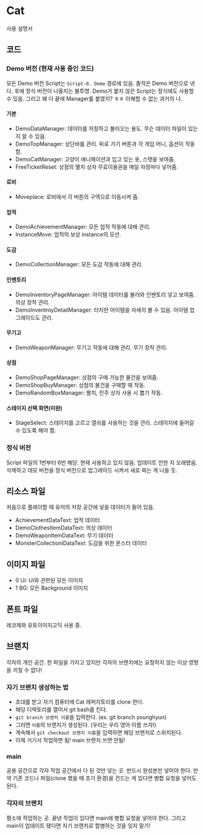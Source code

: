 # Cat

사용 설명서

## 코드

### Demo 버전 (현재 사용 중인 코드)
모든 Demo 버전 Script는 `Script-0. Demo` 경로에 있음. 
졸작은 Demo 버전으로 낸다. 후에 정식 버전이 나올지는 불투명.
Demo가 붙지 않은 Script는 정식에도 사용할 수 있음.
그리고 왜 다 끝에 Manager를 붙였지? ㅎㅎ 이해할 수 없는 과거의 나.

#### 기본
- DemoDataManager: 데이터를 저장하고 불러오는 용도. 무슨 데이터 파일이 있는지 알 수 있음.
- DemoTopManager: 상단바를 관리. 뒤로 가기 버튼과 각 게임 머니, 옵션이 작동함.
- DemoCatManager: 고양이 애니메이션과 입고 있는 옷, 스탯을 보여줌.
- FreeTicketReset: 상점의 멸치 상자 무료이용권을 매일 자정마다 넣어줌.

#### 로비
- Moveplace: 로비에서 각 버튼의 구역으로 이동시켜 줌.

#### 업적
- DemoAchievementManager: 모든 업적 작동에 대해 관리.
- InstanceMove: 업적의 보상 instance의 모션.

#### 도감
- DemoCollectionManager: 모든 도감 작동에 대해 관리.

#### 인벤토리
- DemoInventoryPageManager: 아이템 데이터를 불러와 인벤토리 넣고 보여줌. 의상 장착 관리.
- DemoInventroyDetailManager: 터치한 아이템을 자세히 볼 수 있음. 아이템 업그레이드도 관리.

#### 무기고
- DemoWeaponManager: 무기고 작동에 대해 관리. 무기 장착 관리.

#### 상점
- DemoShopPageManager: 상점의 구매 가능한 물건을 보여줌.
- DemoShopBuyManager: 상점의 물건을 구매할 때 작동.
- DemoRandomBoxManager: 멸치, 진주 상자 사용 시 뽑기 작동.

#### 스테이지 선택 화면(미완)
- StageSelect: 스테이지를 고르고 열쇠를 사용하는 것을 관리. 스테이지에 들어갈 수 있도록 해야 함.

### 정식 버전
Script 파일의 1번부터 6번 해당. 현재 사용하고 있지 않음.
업데이트 안한 지 오래됐음. 삭제하고 데모 버전을 정식 버전으로 업그레이드 시켜서 새로 짜는 게 나을 듯.

## 리소스 파일
처음으로 플레이할 때 유저의 저장 공간에 넣을 데이터가 들어 있음.

- AchievementDataText: 업적 데이터
- DemoClothesItemDataText: 의상 데이터
- DemoWeaponItemDataText: 무기 데이터
- MonsterCollectioniDataText: 도감을 위한 몬스터 데이터

## 이미지 파일

- 0 Ui: Ui와 관련된 모든 이미지
- 1 BG: 모든 Background 이미지

## 폰트 파일
레코체와 유토이미지고딕 사용 중.

## 브랜치
각자의 개인 공간. 한 파일을 가지고 있지만 각자의 브랜치에는 요청하지 않는 이상 영향을 끼칠 수 없다!

### 자기 브랜치 생성하는 법
- 초대를 받고 자기 컴퓨터에 Cat 레퍼지토리를 clone 한다.
- 해당 디렉토리를 열어서 git bash를 킨다.
- `git branch 브랜치 이름`을 입력한다. (ex. git branch younghyun)
- 그러면 `이름`의 브랜치가 생성된다. (우리는 우리 영어 이름 쓰자!)
- 계속해서 `git checkout 브랜치 이름`을 입력하면 해당 브랜치로 스위치된다.
- 이제 거기서 작업하면 됨! main 브랜치 쓰면 안됨!

### main
공용 공간으로 각자 작업 공간에서 다 된 것만 넣는 곳. 반드시 완성본만 넣어야 한다. 만약 기존 코드나 파일(clone 했을 때 초기 환경)을 건드는 게 있다면 병합 요청을 넣어도 된다.

### 각자의 브랜치
평소에 작업하는 곳. 끝낸 작업이 있다면 main에 병합 요청을 넣어야 한다. 그리고 main이 업데이트 됐다면 자기 브랜치로 합병하는 것을 잊지 말기!
